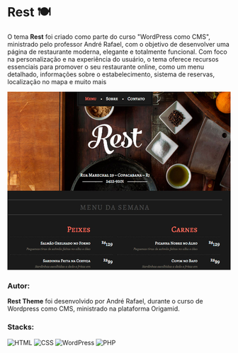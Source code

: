 # Rest 🍽️

O tema **Rest** foi criado como parte do curso "WordPress como CMS", ministrado pelo professor André Rafael, com o objetivo de desenvolver uma página de restaurante moderna, elegante e totalmente funcional. Com foco na personalização e na experiência do usuário, o tema oferece recursos essenciais para promover o seu restaurante online, como um menu detalhado, informações sobre o estabelecimento, sistema de reservas, localização no mapa e muito mais

<div align="center">

  ![preview img](/wordpress-como-cms_rest.jpg)

</div>

### Autor: 

**Rest Theme** foi desenvolvido por André Rafael, durante o curso de Wordpress como CMS, ministrado na plataforma Origamid.

### Stacks: 
![HTML](https://img.shields.io/badge/HTML-E34F26?style=for-the-badge&logo=html5&logoColor=white)
![CSS](https://img.shields.io/badge/CSS-1572B6?style=for-the-badge&logo=css3&logoColor=white)
![WordPress](https://img.shields.io/badge/WordPress-21759B?style=for-the-badge&logo=wordpress&logoColor=white) 
![PHP](https://img.shields.io/badge/PHP-777BB4?style=for-the-badge&logo=php&logoColor=white) 